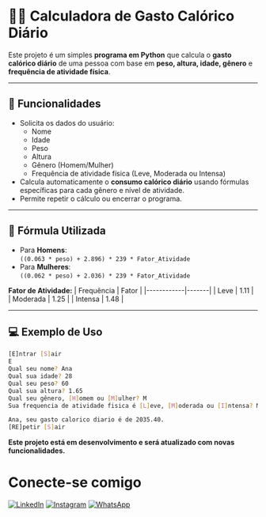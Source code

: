 # 🏋️‍♂️ Calculadora de Gasto Calórico Diário

Este projeto é um simples **programa em Python** que calcula o **gasto calórico diário** de uma pessoa com base em **peso, altura, idade, gênero** e **frequência de atividade física**.

---

## 📌 Funcionalidades
- Solicita os dados do usuário:
  - Nome
  - Idade
  - Peso
  - Altura
  - Gênero (Homem/Mulher)
  - Frequência de atividade física (Leve, Moderada ou Intensa)
- Calcula automaticamente o **consumo calórico diário** usando fórmulas específicas para cada gênero e nível de atividade.
- Permite repetir o cálculo ou encerrar o programa.

---

## 🧮 Fórmula Utilizada
- Para **Homens**:  
  `((0.063 * peso) + 2.896) * 239 * Fator_Atividade`
- Para **Mulheres**:  
  `((0.062 * peso) + 2.036) * 239 * Fator_Atividade`

**Fator de Atividade:**
| Frequência | Fator |
|------------|-------|
| Leve       | 1.11  |
| Moderada   | 1.25  |
| Intensa    | 1.48  |

---

## 💻 Exemplo de Uso
```bash
[E]ntrar [S]air
E
Qual seu nome? Ana
Qual sua idade? 28
Qual seu peso? 60
Qual sua altura? 1.65
Qual seu gênero, [H]omem ou [M]ulher? M
Sua frequencia de atividade fisica é [L]eve, [M]oderada ou [I]ntensa? M

Ana, seu gasto calorico diario é de 2035.40.
[RE]petir [S]air
```

**Este projeto está em desenvolvimento e será atualizado com novas funcionalidades.**

# Conecte-se comigo 

[![LinkedIn](https://img.shields.io/badge/LinkedIn-0077B5?style=for-the-badge&logo=linkedin&logoColor=white)](https://www.linkedin.com/in/maxw-pinheiro/)
[![Instagram](https://img.shields.io/badge/-Instagram-%23E4405F?style=for-the-badge&logo=instagram&logoColor=white)](https://www.instagram.com/omaxwilson/)
[![WhatsApp](https://img.shields.io/badge/WhatsApp-25D366?style=for-the-badge&logo=whatsapp&logoColor=white)](https://wa.me/5548991998504)


